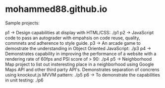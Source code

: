 # mohammed88.github.io

Sample projects:

p1 -> Design capabilities at display with HTML/CSS: ./p1
p2 -> JavaScript code to pass an autograder with empahsis on code reuse, quality, commnets and adherence to style guide.
p3 -> An arcade game to demostrate the understanding in Object Oriented JavaScript: ./p3
p4 -> Demonstrates capability in improving the performance of a website with a rendering rate of 60fps and PSI score of > 90: ./p4
p5 -> Neighborhood Map project to list out insteresting place in a neighborhood using Google Maps API and other third party
API's. Demonstrates separation of concrens using knockout.js MVVM pattern: ./p5
p6 -> To demonstrate the capabilities in unit testing: ./p6
